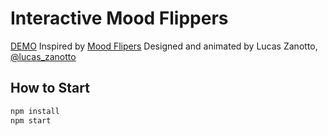 # Interactive Mood Flippers

[DEMO](https://interactive-mood-flippers.netlify.app/)
Inspired by [Mood Flipers](https://moodflippers.com/) Designed and animated by Lucas Zanotto, [@lucas_zanotto](https://twitter.com/lucas_zanotto)

## How to Start
```bash
npm install
npm start
```

